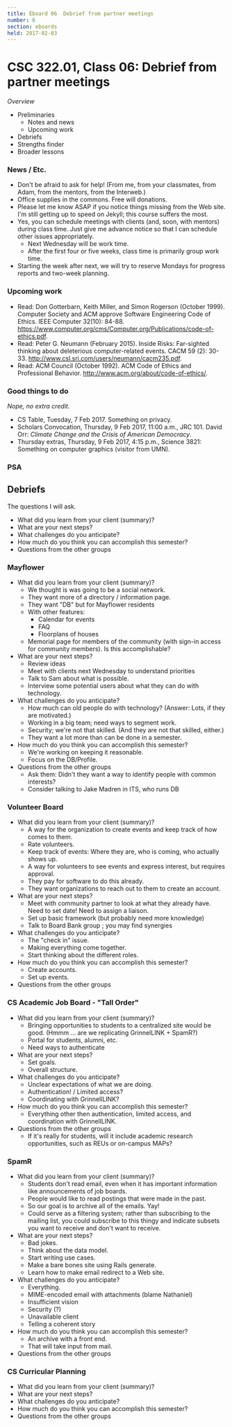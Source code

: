 ```yaml
---
title: Eboard 06  Debrief from partner meetings
number: 6
section: eboards
held: 2017-02-03
---
```

CSC 322.01, Class 06:  Debrief from partner meetings
====================================================

_Overview_

* Preliminaries
    * Notes and news
    * Upcoming work
* Debriefs
* Strengths finder
* Broader lessons

### News / Etc.

* Don't be afraid to ask for help!  (From me, from your classmates, from
  Adam, from the mentors, from the Interweb.)
* Office supplies in the commons.  Free will donations.
* Please let me know ASAP if you notice things missing from the Web site.
  I'm still getting up to speed on Jekyll; this course suffers the most.
* Yes, you can schedule meetings with clients (and, soon, with mentors) during
  class time.  Just give me advance notice so that I can schedule other
  issues appropriately.
    * Next Wednesday will be work time.
    * After the first four or five weeks, class time is primarily
      group work time.
* Starting the week after next, we will try to reserve Mondays for
  progress reports and two-week planning.

### Upcoming work

* Read: Don Gotterbarn, Keith Miller, and Simon Rogerson (October 1999). Computer Society and ACM approve Software Engineering Code of Ethics. IEEE Computer 32(10): 84-88. <https://www.computer.org/cms/Computer.org/Publications/code-of-ethics.pdf>. 
* Read: Peter G. Neumann (February 2015). Inside Risks: Far-sighted thinking about deleterious computer-related events. CACM 59 (2): 30-33. <http://www.csl.sri.com/users/neumann/cacm235.pdf>. 
* Read: ACM Council (October 1992). ACM Code of Ethics and Professional Behavior. <http://www.acm.org/about/code-of-ethics/>.

### Good things to do

*Nope, no extra credit.*

* CS Table, Tuesday, 7 Feb 2017.  Something on privacy.
* Scholars Convocation, Thursday, 9 Feb 2017, 11:00 a.m., JRC 101.
  David Orr: *Climate Change and the Crisis of American Democracy*.
* Thursday extras, Thursday, 9 Feb 2017, 4:15 p.m., Science 3821: Something on
  computer graphics (visitor from UMN).

### PSA

Debriefs
--------

The questions I will ask.

* What did you learn from your client (summary)?
* What are your next steps?
* What challenges do you anticipate?
* How much do you think you can accomplish this semester?
* Questions from the other groups

### Mayflower

* What did you learn from your client (summary)?
    * We thought is was going to be a social network.
    * They want more of a directory / information page.  
    * They want "DB" but for Mayflower residents
    * With other features: 
        * Calendar for events
        * FAQ
        * Floorplans of houses
    * Memorial page for members of the community (with sign-in
      access for community members).  Is this accomplishable?
* What are your next steps?
    * Review ideas
    * Meet with clients next Wednesday to understand priorities
    * Talk to Sam about what is possible.
    * Interview some potential users about what they can do
      with technology.
* What challenges do you anticipate?
    * How much can old people do with technology?  (Answer: Lots,
      if they are motivated.)
    * Working in a big team; need ways to segment work.
    * Security; we're not that skilled.  (And they are not that
      skilled, either.)
    * They want a lot more than can be done in a semester.
* How much do you think you can accomplish this semester?
    * We're working on keeping it reasonable.
    * Focus on the DB/Profile.
* Questions from the other groups
    * Ask them: Didn't they want a way to identify people with common
      interests?
    * Consider talking to Jake Madren in ITS, who runs DB

### Volunteer Board

* What did you learn from your client (summary)?
    * A way for the organization to create events and keep track
      of how comes to them.
    * Rate volunteers.
    * Keep track of events: Where they are, who is coming, who
      actually shows up.
    * A way for volunteers to see events and express interest, but
      requires approval.
    * They pay for software to do this already.
    * They want organizations to reach out to them to create an account.
* What are your next steps?
    * Meet with community partner to look at what they already have.
      Need to set date!  Need to assign a liaison.
    * Set up basic framework (but probably need more knowledge)
    * Talk to Board Bank group ; you may find synergies
* What challenges do you anticipate?
    * The "check in" issue.
    * Making everything come together.
    * Start thinking about the different roles.
* How much do you think you can accomplish this semester?
    * Create accounts.
    * Set up events.
* Questions from the other groups

### CS Academic Job Board - "Tall Order"

* What did you learn from your client (summary)?
    * Bringing opportunities to students to a centralized site would
      be good.  (Hmmm ... are we replicating GrinnelLINK + SpamR?)
    * Portal for students, alumni, etc.
    * Need ways to authenticate
* What are your next steps?
    * Set goals.
    * Overall structure.
* What challenges do you anticipate?
    * Unclear expectations of what we are doing.
    * Authentication! / Limited access?
    * Coordinating with GrinnellLINK?
* How much do you think you can accomplish this semester?
    * Everything other then authentication, limited access, and
      coordination with GrinnellLINK.
* Questions from the other groups
    * If it's really for students, will it include academic research
      opportunities, such as REUs or on-campus MAPs?

### SpamR

* What did you learn from your client (summary)?
    * Students don't read email, even when it has important information
      like announcements of job boards.
    * People would like to read postings that were made in the past.
    * So our goal is to archive all of the emails.  Yay!
    * Could serve as a filtering system; rather than subscribing to
      the mailing list, you could subscribe to this thingy and indicate
      subsets you want to receive and don't want to receive. 
* What are your next steps?
    * Bad jokes.
    * Think about the data model.
    * Start writing use cases.
    * Make a bare bones site using Rails generate.
    * Learn how to make email redirect to a Web site.
* What challenges do you anticipate?
    * Everything.
    * MIME-encoded email with attachments (blame Nathaniel)
    * Insufficient vision
    * Security (?)
    * Unavailable client
    * Telling a coherent story
* How much do you think you can accomplish this semester?
    * An archive with a front end.
    * That will take input from mail.
* Questions from the other groups

### CS Curricular Planning

* What did you learn from your client (summary)?
* What are your next steps?
* What challenges do you anticipate?
* How much do you think you can accomplish this semester?
* Questions from the other groups

